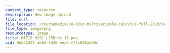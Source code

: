```yaml
---
content_type: resource
description: New image Upload
file: null
file_location: /coursemedia/18-02sc-multivariable-calculus-fall-2010/9eb42d2fab8dfd20eea3c74c020ab60c_MIT18_02SC_L25Brds_17.png
file_type: image/png
resourcetype: Image
title: MIT18_02SC_L25Brds_17.png
uid: 9eb42d2f-ab8d-fd20-eea3-c74c020ab60c
---
```

